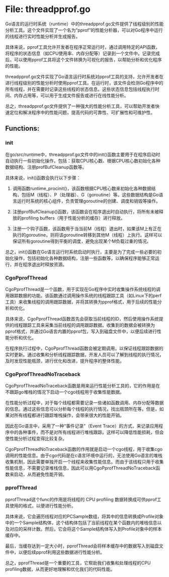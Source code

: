 # File: threadpprof.go

Go语言的运行时系统（runtime）中的threadpprof.go文件提供了线程级别的性能分析工具。这个文件实现了一个名为“pprof”的性能分析器，可以对Go程序中运行的线程进行实时性能分析并生成报告。

具体来说，pprof工具允许开发者在程序正常运行时，通过调用特定的API函数，将程序的状态信息（如CPU使用率、内存分配等）记录到一个文件中。记录完成后，可以使用pprof工具将这个文件转换为可视化的报告，以帮助分析和优化程序的性能。

threadpprof.go文件实现了Go语言运行时系统对pprof工具的支持，允许开发者在进行线程级别的性能分析时使用pprof工具。在运行时，该文件会检测Go程序中的所有线程，并在需要时记录这些线程的状态信息。这些状态信息包括线程执行时间、内存占用等，可以用于生成文件报告或进行在线性能分析。

总之，threadpprof.go文件提供了一种强大的性能分析工具，可以帮助开发者快速定位和解决程序中的性能问题，提高代码的可靠性、可扩展性和可维护性。

## Functions:

### init

在go/src/runtime中，threadpprof.go文件中的init()函数主要用于在程序启动时自动执行一些初始化操作，包括：获取CPU核心数、根据CPU核心数初始化各种数据结构、注册profBufCleanup函数等。

具体来说，init()函数会执行以下步骤：

1. 调用函数runtime_procinit()，该函数根据CPU核心数来初始化各种数据结构，包括M（线程）、P（处理器）、G（goroutine）等。这些数据结构是Go语言运行时系统的核心组件，负责管理goroutine的创建、调度和销毁等操作。

2. 注册profBufCleanup()函数，该函数会在程序退出时自动执行，将所有未被释放的profiling buffers（用于性能分析的缓存）进行释放。

3. 注册一个钩子函数，该函数用于当当前M（线程）退出时，如果该M上有正在执行的goroutine，则将该goroutine转移到其他M（线程）上执行。这样可以保证所有goroutine得到平衡的调度，避免出现某个M负载过重的情况。

总之，init()函数在Go语言运行时系统启动时执行，主要是为了完成一些必要的初始化操作，包括初始化各种数据结构，注册一些函数等，以确保程序能够正常运行，并在程序退出时释放资源。



### CgoPprofThread

CgoPprofThread是一个函数，用于实现在Go程序中实时收集操作系统线程的调用跟踪数据的功能。该函数通过调用操作系统的线程跟踪工具（如Linux下的perf工具）来收集线程的调用跟踪数据，并将其转换为pprof格式，用于后续的性能分析和优化。

具体来说，CgoPprofThread函数首先会获取当前线程的ID，然后使用操作系统提供的线程跟踪工具来采集当前线程的调用跟踪数据。收集到的数据会被转换为pprof格式，并通过Go语言内置的pprof包，写入到磁盘文件中，以便后续进行性能分析和优化。

在程序执行过程中，CgoPprofThread函数会被定期调用，以保证线程跟踪数据的实时更新。通过收集和分析线程跟踪数据，开发人员可以了解到线程的执行情况，及时发现性能瓶颈，进行优化和改进，提升程序的整体性能。



### CgoPprofThreadNoTraceback

CgoPprofThreadNoTraceback函数是用来运行性能分析工具的，它的作用是在不跟踪go堆栈的情况下启动一个cgo线程用于收集性能数据。

在性能分析过程中，对于每个线程都需要记录一些诸如函数调用、内存分配等数据的信息。通过这些信息可以分析每个线程的执行情况，找出瓶颈所在等。但是，如果对所有线程都进行跟踪堆栈操作，会带来很大的性能开销。

因此在Go语言中，采用了一种“事件记录”（Event Trace）的方式，来记录应用程序中的各种事件，而不是对所有线程进行堆栈跟踪。这样可以降低性能损耗，但会使性能分析过程变得比较复杂。

CgoPprofThreadNoTraceback函数的作用就是启动一个cgo线程，用于收集cgo调用的性能信息。由于cgo代码是在c语言环境中运行的，无法使用Go语言的堆栈收集机制，因此需要单独开启一个线程来收集性能信息。而由于该线程只用于收集性能信息，不需要记录堆栈信息，因此可以用CgoPprofThreadNoTraceback函数来启动，从而避免性能开销。



### pprofThread

pprofThread这个func的作用是将线程的 CPU profiling 数据转换成可供pprof工具使用的格式，以便进行性能分析。

具体来说，它会遍历线程对应的PCSample数组，将其中的信息转换成Profile对象中的一个Sample结构体，这个结构体包括了当前线程在某个函数内的堆栈信息以及对应的采样计数。然后，它会将这个Sample结构体写入到Profile对象中的样本缓存中。

最后，当缓存达到一定大小时，pprofThread会将样本缓存中的数据写入到磁盘文件中，以便后续pprof利用这些数据进行性能分析。

总之，pprofThread是一个重要的工具，它帮助我们收集和处理线程的CPU profiling数据，从而更好地理解和优化我们的代码性能。



